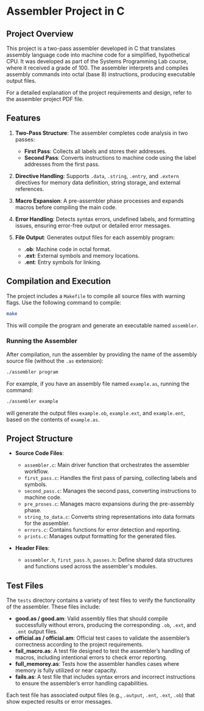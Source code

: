 
# Assembler Project in C

## Project Overview
This project is a two-pass assembler developed in C that translates assembly language code into machine code for a simplified, hypothetical CPU. It was developed as part of the Systems Programming Lab course, where it received a grade of 100. The assembler interprets and compiles assembly commands into octal (base 8) instructions, producing executable output files.

For a detailed explanation of the project requirements and design, refer to the assembler project PDF file.

## Features
1. **Two-Pass Structure**: The assembler completes code analysis in two passes:
   - **First Pass**: Collects all labels and stores their addresses.
   - **Second Pass**: Converts instructions to machine code using the label addresses from the first pass.

2. **Directive Handling**: Supports `.data`, `.string`, `.entry`, and `.extern` directives for memory data definition, string storage, and external references.

3. **Macro Expansion**: A pre-assembler phase processes and expands macros before compiling the main code.

4. **Error Handling**: Detects syntax errors, undefined labels, and formatting issues, ensuring error-free output or detailed error messages.

5. **File Output**: Generates output files for each assembly program:
   - **.ob**: Machine code in octal format.
   - **.ext**: External symbols and memory locations.
   - **.ent**: Entry symbols for linking.

## Compilation and Execution
The project includes a `Makefile` to compile all source files with warning flags. Use the following command to compile:

```bash
make
```

This will compile the program and generate an executable named `assembler`.

### Running the Assembler

After compilation, run the assembler by providing the name of the assembly source file (without the `.as` extension):

```bash
./assembler program
```

For example, if you have an assembly file named `example.as`, running the command:

```bash
./assembler example
```

will generate the output files `example.ob`, `example.ext`, and `example.ent`, based on the contents of `example.as`.

## Project Structure

- **Source Code Files**:
  - `assembler.c`: Main driver function that orchestrates the assembler workflow.
  - `first_pass.c`: Handles the first pass of parsing, collecting labels and symbols.
  - `second_pass.c`: Manages the second pass, converting instructions to machine code.
  - `pre_proses.c`: Manages macro expansions during the pre-assembly phase.
  - `string_to_data.c`: Converts string representations into data formats for the assembler.
  - `errors.c`: Contains functions for error detection and reporting.
  - `prints.c`: Manages output formatting for the generated files.

- **Header Files**:
  - `assembler.h`, `first_pass.h`, `passes.h`: Define shared data structures and functions used across the assembler's modules.

## Test Files

The `tests` directory contains a variety of test files to verify the functionality of the assembler. These files include:

- **good.as / good.am**: Valid assembly files that should compile successfully without errors, producing the corresponding `.ob`, `.ext`, and `.ent` output files.
- **official.as / official.am**: Official test cases to validate the assembler’s correctness according to the project requirements.
- **fail_macro.as**: A test file designed to test the assembler’s handling of macros, including intentional errors to check error reporting.
- **full_memorey.as**: Tests how the assembler handles cases where memory is fully utilized or near capacity.
- **fails.as**: A test file that includes syntax errors and incorrect instructions to ensure the assembler’s error handling capabilities.

Each test file has associated output files (e.g., `.output`, `.ent`, `.ext`, `.ob`) that show expected results or error messages.